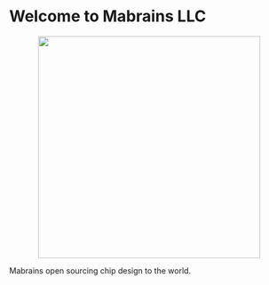 <p align="center"> <h1>Welcome to Mabrains LLC</h1> </p>


<p align="center"><img src="https://mabrains.com/assets/images/mabrains_logo.jpg" width="400" /></p>

Mabrains open sourcing chip design to the world.
